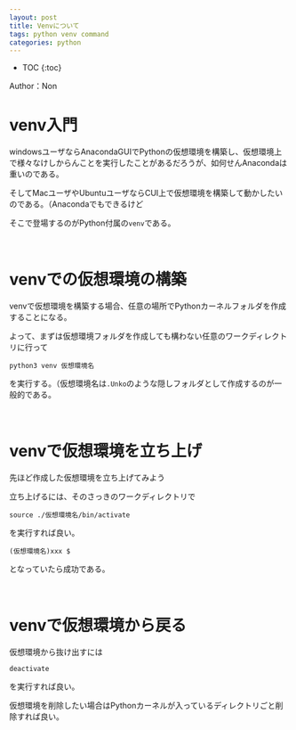 ```yaml
---
layout: post
title: Venvについて
tags: python venv command
categories: python
---
```



* TOC
{:toc}

Author：Non

# venv入門

windowsユーザならAnacondaGUIでPythonの仮想環境を構築し、仮想環境上で様々なけしからんことを実行したことがあるだろうが、如何せんAnacondaは重いのである。

そしてMacユーザやUbuntuユーザならCUI上で仮想環境を構築して動かしたいのである。（Anacondaでもできるけど

そこで登場するのがPython付属の`venv`である。

<br>

# venvでの仮想環境の構築

venvで仮想環境を構築する場合、任意の場所でPythonカーネルフォルダを作成することになる。

よって、まずは仮想環境フォルダを作成しても構わない任意のワークディレクトリに行って

```
python3 venv 仮想環境名
```

を実行する。（仮想環境名は`.Unko`のような隠しフォルダとして作成するのが一般的である。

<br>

# venvで仮想環境を立ち上げ

先ほど作成した仮想環境を立ち上げてみよう

立ち上げるには、そのさっきのワークディレクトリで

```
source ./仮想環境名/bin/activate
```

を実行すれば良い。

```
(仮想環境名)xxx $
```
となっていたら成功である。

<br>

# venvで仮想環境から戻る

仮想環境から抜け出すには

```
deactivate
```

を実行すれば良い。

仮想環境を削除したい場合はPythonカーネルが入っているディレクトリごと削除すれば良い。